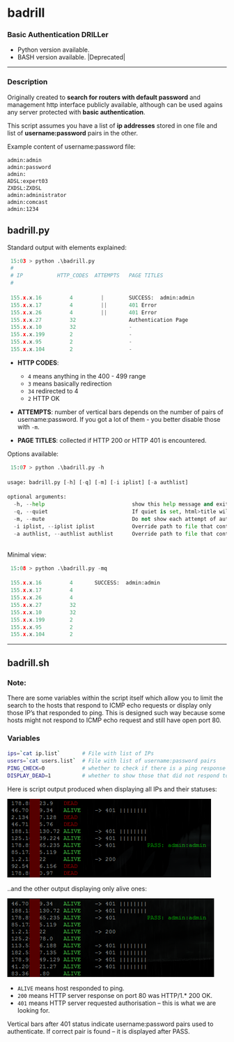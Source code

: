 badrill
=======

### Basic Authentication DRILLer

* Python version available. 
* BASH version available. |Deprecated|

-----
### Description

Originally created to **search for routers with default password** and management http interface publicly available, although can be used agains any server protected with **basic authentication**.

This script assumes you have a list of **ip addresses** stored in one file and list of **username:password** pairs in the other.

Example content of username:password file:

    admin:admin
    admin:password
    admin:
    ADSL:expert03
    ZXDSL:ZXDSL
    admin:administrator
    admin:comcast
    admin:1234

## badrill.py

Standard output with elements explained:
```python
 15:03 > python .\badrill.py
 #
 # IP           HTTP_CODES  ATTEMPTS   PAGE TITLES
 #
 
 155.x.x.16         4         |        SUCCESS:  admin:admin
 155.x.x.17         4         ||       401 Error
 155.x.x.26         4         ||       401 Error
 155.x.x.27         32                 Authentication Page
 155.x.x.10         32                 -
 155.x.x.199        2                  -
 155.x.x.95         2                  -
 155.x.x.104        2                  -
```

* **HTTP CODES**: 
    * `4` means anything in the 400 - 499 range
    * `3` means basically redirection
    * `34` redirected to 4
    * `2` HTTP OK

* **ATTEMPTS**: number of vertical bars depends on the number of pairs of username:password. If you got a lot of them - you better disable those with `-m`.

* **PAGE TITLES**: collected if HTTP 200 or HTTP 401 is encountered.

Options available:
```python 
 15:07 > python .\badrill.py -h
 
usage: badrill.py [-h] [-q] [-m] [-i iplist] [-a authlist]

optional arguments:
  -h, --help                            show this help message and exit
  -q, --quiet                           If quiet is set, html>title will not be shown.
  -m, --mute                            Do not show each attempt of authentication.
  -i iplist, --iplist iplist            Override path to file that contains ip list.
  -a authlist, --authlist authlist      Override path to file that contains username:password pairs.
  
```


Minimal view:
```python
 15:08 > python .\badrill.py -mq

 155.x.x.16         4       SUCCESS:  admin:admin
 155.x.x.17         4
 155.x.x.26         4
 155.x.x.27         32
 155.x.x.10         32
 155.x.x.199        2
 155.x.x.95         2
 155.x.x.104        2
```


-----
## badrill.sh

### Note: 
There are some variables within the script itself which allow you to limit the search to the hosts that respond to ICMP echo requests or display only those IP’s that responded to ping. This is designed such way because some hosts might not respond to ICMP echo request and still have open port 80.

### Variables

```bash
ips=`cat ip.list`       # File with list of IPs
users=`cat users.list`  # File with list of username:password pairs
PING_CHECK=0            # whether to check if there is a ping response
DISPLAY_DEAD=1          # whether to show those that did not respond to ping
```

Here is script output produced when displaying all IPs and their statuses:

![Finding routers with default password](https://raw.githubusercontent.com/mnmnc/img/master/full2.png)


..and the other output displaying only alive ones:

![Finding routers with default password](https://raw.githubusercontent.com/mnmnc/img/master/active2.png)

* `ALIVE` means host responded to ping.
* `200` means HTTP server response on port 80 was HTTP/1.* 200 OK.
* `401` means HTTP server requested authorisation – this is what we are looking for.

Vertical bars after 401 status indicate username:password pairs used to authenticate. If correct pair is found – it is displayed after PASS.
